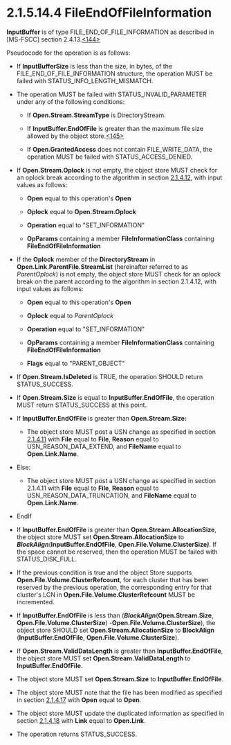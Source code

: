 <html dir="LTR" xmlns:mshelp="http://msdn.microsoft.com/mshelp" xmlns:ddue="http://ddue.schemas.microsoft.com/authoring/2003/5" xmlns:xlink="http://www.w3.org/1999/xlink" xmlns:tool="http://www.microsoft.com/tooltip">
    <head>
        <meta http-equiv="Content-Type" content="text/html; CHARSET=utf-8"></meta>
        <meta name="save" content="history"></meta>
        <title>2.1.5.14.4 FileEndOfFileInformation</title>
        <xml>
            <mshelp:toctitle title="2.1.5.14.4 FileEndOfFileInformation"></mshelp:toctitle>
            <mshelp:rltitle title="[MS-FSA]: FileEndOfFileInformation"></mshelp:rltitle>
            <mshelp:keyword index="A" term="5555bcb6-bc29-4f8a-900c-e469b792faab"></mshelp:keyword>
            <mshelp:attr name="DCSext.ContentType" value="open specification"></mshelp:attr>
            <mshelp:attr name="AssetID" value="5555bcb6-bc29-4f8a-900c-e469b792faab"></mshelp:attr>
            <mshelp:attr name="TopicType" value="kbRef"></mshelp:attr>
            <mshelp:attr name="DCSext.Title" value="[MS-FSA]: FileEndOfFileInformation" />
        </xml>
    </head>
    <body>
        <div id="header">
            <h1 class="heading">2.1.5.14.4 FileEndOfFileInformation</h1>
        </div>
        <div id="mainSection">
            <div id="mainBody">
                <div id="allHistory" class="saveHistory"></div>
                <div id="sectionSection0" class="section" name="collapseableSection">
                    

<p><b>InputBuffer</b> is of type FILE_END_OF_FILE_INFORMATION
as described in <mshelp:link keywords="efbfe127-73ad-4140-9967-ec6500e66d5e" tabindex="0">[MS-FSCC]</mshelp:link>
section <mshelp:link keywords="75241cca-3167-472f-8058-a52d77c6bb17" tabindex="0">2.4.13</mshelp:link>.<a id="Appendix_A_Target_144"></a><a href="4e3695bd-7574-4f24-a223-b4679c065b63.html#Appendix_A_144" aria-label="Product behavior note 144">&lt;144&gt;</a></p>

<p>Pseudocode for the operation is as follows:</p>

<ul><li><p><span><span> 
</span></span>If <b>InputBufferSize</b> is less than the size, in bytes, of the
FILE_END_OF_FILE_INFORMATION structure, the operation MUST be failed with
STATUS_INFO_LENGTH_MISMATCH.</p>

</li><li><p><span><span> 
</span></span>The operation MUST be failed with STATUS_INVALID_PARAMETER under
any of the following conditions:</p>

<ul><li><p><span><span>  </span></span>If <b>Open.Stream.StreamType</b>
is DirectoryStream.</p>

</li><li><p><span><span>  </span></span>If <b>InputBuffer.EndOfFile</b>
is greater than the maximum file size allowed by the object store.<a id="Appendix_A_Target_145"></a><a href="4e3695bd-7574-4f24-a223-b4679c065b63.html#Appendix_A_145" aria-label="Product behavior note 145">&lt;145&gt;</a></p>

</li><li><p><span><span>  </span></span>If <b>Open.GrantedAccess</b>
does not contain FILE_WRITE_DATA, the operation MUST be failed with STATUS_ACCESS_DENIED.</p>

</li></ul></li><li><p><span><span> 
</span></span>If <b>Open.Stream.Oplock</b> is not empty, the object store MUST
check for an oplock break according to the algorithm in section <a href="306239fb-cb60-49fe-b293-df4d1a5f757a.html">2.1.4.12</a>, with input
values as follows:</p>

<ul><li><p><span><span>  </span></span><b>Open</b>
equal to this operation's <b>Open</b></p>

</li><li><p><span><span>  </span></span><b>Oplock</b>
equal to <b>Open.Stream.Oplock</b></p>

</li><li><p><span><span>  </span></span><b>Operation</b>
equal to &quot;SET_INFORMATION&quot;</p>

</li><li><p><span><span>  </span></span><b>OpParams</b>
containing a member <b>FileInformationClass</b> containing <b>FileEndOfFileInformation</b></p>

</li></ul></li><li><p><span><span> 
</span></span>If the <b>Oplock</b> member of the <b>DirectoryStream</b> in <b>Open.Link.ParentFile.StreamList</b>
(hereinafter referred to as <i>ParentOplock</i>) is not empty, the object store
MUST check for an oplock break on the parent according to the algorithm in
section 2.1.4.12, with input values as follows:</p>

<ul><li><p><span><span>  </span></span><b>Open</b>
equal to this operation's <b>Open</b></p>

</li><li><p><span><span>  </span></span><b>Oplock</b>
equal to <i>ParentOplock</i></p>

</li><li><p><span><span>  </span></span><b>Operation</b>
equal to &quot;SET_INFORMATION&quot;</p>

</li><li><p><span><span>  </span></span><b>OpParams</b>
containing a member <b>FileInformationClass</b> containing <b>FileEndOfFileInformation</b></p>

</li><li><p><span><span>  </span></span><b>Flags</b>
equal to &quot;PARENT_OBJECT&quot;</p>

</li></ul></li><li><p><span><span> 
</span></span>If <b>Open.Stream.IsDeleted</b> is TRUE, the operation SHOULD
return STATUS_SUCCESS.</p>

</li><li><p><span><span> 
</span></span>If <b>Open.Stream.Size</b> is equal to <b>InputBuffer.EndOfFile</b>,
the operation MUST return STATUS_SUCCESS at this point.</p>

</li><li><p><span><span> 
</span></span>If <b>InputBuffer.EndOfFile</b> is greater than <b>Open.Stream.Size:</b></p>

<ul><li><p><span><span>  </span></span>The
object store MUST post a USN change as specified in section <a href="2c897c5e-b29e-464d-825f-565ff587f7f1.html">2.1.4.11</a> with <b>File</b>
equal to <b>File</b>, <b>Reason</b> equal to USN_REASON_DATA_EXTEND, and <b>FileName</b>
equal to <b>Open.Link.Name</b>.</p>

</li></ul></li><li><p><span><span> 
</span></span>Else:</p>

<ul><li><p><span><span>  </span></span>The
object store MUST post a USN change as specified in section 2.1.4.11 with <b>File</b>
equal to <b>File</b>, <b>Reason</b> equal to USN_REASON_DATA_TRUNCATION, and <b>FileName</b>
equal to <b>Open.Link.Name</b>.</p>

</li></ul></li><li><p><span><span> 
</span></span>EndIf</p>

</li><li><p><span><span> 
</span></span>If <b>InputBuffer.EndOfFile</b> is greater than <b>Open.Stream.AllocationSize</b>,
the object store MUST set <b>Open.Stream.AllocationSize</b> to <b><i>BlockAlign</i></b>(<b>InputBuffer.EndOfFile</b>,
<b>Open.File.Volume.ClusterSize<i>)</i></b>. If the space cannot be reserved,
then the operation MUST be failed with STATUS_DISK_FULL.</p>

</li><li><p><span><span> 
</span></span>If the previous condition is true and the object Store supports <b>Open.File.Volume.ClusterRefcount</b>,
for each cluster that has been reserved by the previous operation, the
corresponding entry for that cluster's LCN in <b>Open.File.Volume.ClusterRefcount</b>
MUST be incremented. </p>

</li><li><p><span><span> 
</span></span>If <b>InputBuffer.EndOfFile</b> is less than (<b><i>BlockAlign</i></b>(<b>Open.Stream.Size</b>,
<b>Open.File.Volume.ClusterSize</b>) -<b>Open.File.Volume.ClusterSize</b>), the
object store SHOULD set <b>Open.Stream.AllocationSize</b> to <b>BlockAlign</b>
(<b>InputBuffer.EndOfFile</b>, <b>Open.File.Volume.ClusterSize</b>).</p>

</li><li><p><span><span> 
</span></span>If <b>Open.Stream.ValidDataLength</b> is greater than <b>InputBuffer.EndOfFile</b>,
the object store MUST set <b>Open.Stream.ValidDataLength</b> to <b>InputBuffer.EndOfFile</b>.</p>

</li><li><p><span><span> 
</span></span>The object store MUST set <b>Open.Stream.Size</b> to <b>InputBuffer.EndOfFile</b>.</p>

</li><li><p><span><span> 
</span></span>The object store MUST note that the file has been modified as
specified in section <a href="75cdaba1-4401-4c53-b09c-69ba6cd50ce6.html">2.1.4.17</a>
with <b>Open</b> equal to <b>Open</b>.</p>

</li><li><p><span><span> 
</span></span>The object store MUST update the duplicated information as
specified in section <a href="7e375703-5641-48f3-b844-c2ef1ee70461.html">2.1.4.18</a>
with <b>Link</b> equal to <b>Open.Link</b>.</p>

</li><li><p><span><span> 
</span></span>The operation returns STATUS_SUCCESS.</p>

</li></ul>
                </div>
            </div>
        </div>
    </body>
</html>